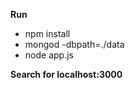 <b>Run</b>
<ul>
<li>npm install</li>
<li>mongod -dbpath=./data</li>
<li>node app.js</li>
</ul>
<b>Search for localhost:3000</b>
